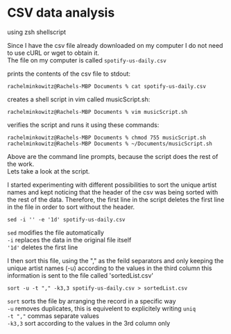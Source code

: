# CSV data analysis
using zsh shellscript 

Since I have the csv file already downloaded on my computer I do not need to use cURL or wget to obtain it. </br>
The file on my computer is called `spotify-us-daily.csv`


prints the contents of the csv file to stdout:
```
rachelminkowitz@Rachels-MBP Documents % cat spotify-us-daily.csv
```

creates a shell script in vim called musicScript.sh:

```
rachelminkowitz@Rachels-MBP Documents % vim musicScript.sh
```

verifies the script and runs it using these commands:
```
rachelminkowitz@Rachels-MBP Documents % chmod 755 musicScript.sh 
rachelminkowitz@Rachels-MBP Documents % ~/Documents/musicScript.sh
```
Above are the command line prompts, because the script does the rest of the work. 
</br>
Lets take a look at the script.

I started experimenting with different possibilities to sort the unique artist names and kept noticing that the header of the 
csv was being sorted with the rest of the data. Therefore, the first line in the script deletes the first line in the file in order to sort
without the header. 

```
sed -i '' -e '1d' spotify-us-daily.csv
```
`sed` modifies the file automatically</br>
`-i` replaces the data in the original file itself</br>
`'1d'` deletes the first line</br>

I then sort this file, using the "," as the feild separators and only keeping the unique artist names (-u) according to the values in the third column
this information is sent to the file called 'sortedList.csv'
```
sort -u -t "," -k3,3 spotify-us-daily.csv > sortedList.csv
```
`sort` sorts the file by arranging the record in a specific way</br>
`-u` removes duplicates, this is equivelent to explicitely writing `uniq`</br>
`-t ","` commas separate values</br>
`-k3,3` sort according to the values in the 3rd column only




